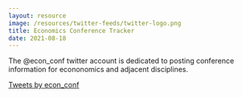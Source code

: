 ```yaml
---
layout: resource
image: /resources/twitter-feeds/twitter-logo.png
title: Economics Conference Tracker
date: 2021-08-18
---
```


The @econ_conf twitter account is dedicated to posting conference information for econonomics and adjacent disciplines.


<div class="twitter-embed">
<a class="twitter-timeline" href="https://twitter.com/econ_conf?ref_src=twsrc%5Etfw">Tweets by econ_conf</a> <script async src="/resources/twitter-feeds/widgets.js" charset="utf-8"></script> 
<div>
